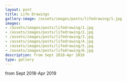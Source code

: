 ```yaml
---
layout: post
title: Life Drawings
gallery-image: /assets/images/posts/lifedrawing/1.jpg
images: 
- /assets/images/posts/lifedrawing/1.jpg
- /assets/images/posts/lifedrawing/2.jpg
- /assets/images/posts/lifedrawing/3.jpg
- /assets/images/posts/lifedrawing/4.jpg
- /assets/images/posts/lifedrawing/5.jpg
- /assets/images/posts/lifedrawing/6.jpg
description: from Sept 2018-Apr 2019
type: gallery
---
```


from Sept 2018-Apr 2019